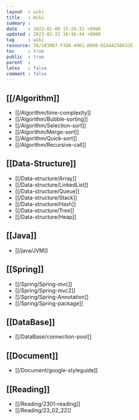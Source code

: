 ```yaml
---
layout  : wiki
title   : Wiki
summary : 
date    : 2023-01-09 15:24:31 +0900
updated : 2023-02-22 16:46:44 +0900
tag     : wiki
resource: 38/1839B7-F38A-4961-B680-EEA4A250632E
toc     : true
public  : true
parent  : 
latex   : false
comment : false
---
```


## [[/Algorithm]]
* [[/Algorithm/time-complexity]]
* [[/Algorithm/Bubble-sorting]]
* [[/Algorithm/Selection-sort]]
* [[/Algorithm/Merge-sort]]
* [[/Algorithm/Quick-sort]]
* [[/Algorithm/Recursive-call]]

## [[Data-Structure]]
* [[/Data-structure/Array]]
* [[/Data-structure/LinkedList]]
* [[/Data-structure/Queue]]
* [[/Data-structure/Stack]]
* [[/Data-structure/Hash]]
* [[/Data-structure/Tree]]
* [[/Data-structure/Heap]]

## [[Java]]
* [[/java/JVM]]

## [[Spring]]
* [[/Spring/Spring-mvc]]
* [[/Spring/Spring-mvc2]]
* [[/Spring/Spring-Annotation]]
* [[/Spring/Spring-package]]
 
## [[DataBase]]
* [[/DataBase/connection-pool]]

## [[Document]]
* [[/Document/google-styleguide]]

## [[Reading]]
* [[/Reading/2301-reading]]
* [[/Reading/23_02_22]]

